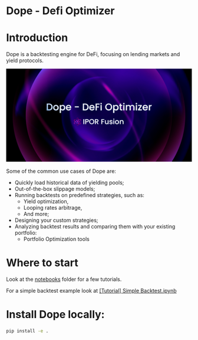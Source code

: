 # Dope - Defi Optimizer

# Introduction

Dope is a backtesting engine for DeFi, focusing on lending markets and yield protocols. 

![dope](./images/dope.png)


Some of the common use cases of Dope are:

- Quickly load historical data of yielding pools;
- Out-of-the-box slippage models; 
- Running backtests on predefined strategies, such as: 
    - Yield optimization, 
    - Looping rates arbitrage,
    - And more;
- Designing your custom strategies;
- Analyzing backtest results and comparing them with your existing portfolio:
    - Portfolio Optimization tools


# Where to start

Look at the [notebooks](https://github.com/IPOR-Labs/dope/tree/main/notebooks) folder for a few tutorials.

For a simple backtest example look at [[Tutorial] Simple Backtest.ipynb](https://github.com/IPOR-Labs/dope/blob/main/notebooks/%5BTutorial%5D%20Simple%20Backtest.ipynb)

# Install Dope locally:

```bash
pip install -e .
```


